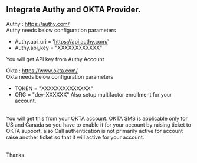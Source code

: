 <h2>Integrate Authy and OKTA Provider.</h2>

Authy : https://authy.com/
  <br>Authy needs below configuration parameters
  - Authy.api_uri = 'https://api.authy.com/'
  - Authy.api_key = "XXXXXXXXXXXX"

You will get API key from Authy Account

Okta  : https://www.okta.com/
  <br>Okta needs below configuration parameters
  - TOKEN = "XXXXXXXXXXXXXX"
  - ORG = "dev-XXXXXX"
Also setup multifactor enrollment for your account.

<br>You will get this from your OKTA account. OKTA SMS is applicable only for US and Canada so you have to enable it for your account by raising ticket to OKTA supoort. also Call authentication is not primarily active for account raise another ticket so that it will active for your account.

<br>
Thanks 
